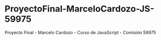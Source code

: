 # ProyectoFinal-MarceloCardozo-JS-59975
Proyecto Final - Marcelo Cardozo - Curso de JavaScript - Comisión 59975
